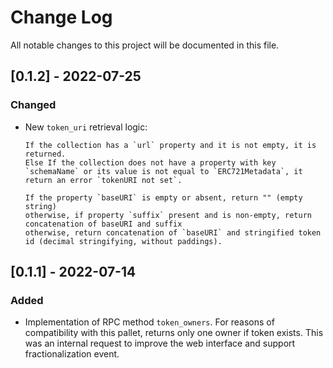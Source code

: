# Change Log

All notable changes to this project will be documented in this file.

## [0.1.2] - 2022-07-25
### Changed
- New `token_uri` retrieval logic:

      If the collection has a `url` property and it is not empty, it is returned.
      Else If the collection does not have a property with key `schemaName` or its value is not equal to `ERC721Metadata`, it return an error `tokenURI not set`.

      If the property `baseURI` is empty or absent, return "" (empty string)
      otherwise, if property `suffix` present and is non-empty, return concatenation of baseURI and suffix
      otherwise, return concatenation of `baseURI` and stringified token id (decimal stringifying, without paddings).

## [0.1.1] - 2022-07-14
### Added

- Implementation of RPC method `token_owners`.
   For reasons of compatibility with this pallet, returns only one owner if token exists.
   This was an internal request to improve the web interface and support fractionalization event. 

